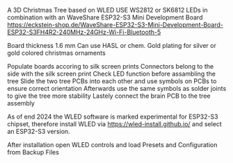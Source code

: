 A 3D Christmas Tree based on WLED
USE WS2812 or SK6812 LEDs in combination with an WaveShare ESP32-S3 Mini Development Board
https://eckstein-shop.de/WaveShare-ESP32-S3-Mini-Development-Board-ESP32-S3FH4R2-240MHz-24GHz-Wi-Fi-Bluetooth-5

Board thickness 1.6 mm
Can use HASL or chem. Gold plating for silver or gold colored christmas ornaments

Populate boards accoring to silk screen prints
Connectors belong to the side with the silk screen print
Check LED function before assambling the tree
Slide the two tree PCBs into each other and use symbols on PCBs to ensure correct orientation
Afterwards use the same symbols as solder joints to give the tree more stability
Lastely connect the brain PCB to the tree assembly

As of end 2024 the WLED software is marked experimental for ESP32-S3 chipset, therefore install WLED via 
https://wled-install.github.io/
and select an ESP32-S3 version.

After installation open WLED controls and load Presets and Configuration from Backup Files
